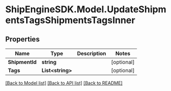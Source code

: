 # ShipEngineSDK.Model.UpdateShipmentsTagsShipmentsTagsInner

## Properties

Name | Type | Description | Notes
------------ | ------------- | ------------- | -------------
**ShipmentId** | **string** |  | [optional] 
**Tags** | **List&lt;string&gt;** |  | [optional] 

[[Back to Model list]](../../README.md#documentation-for-models) [[Back to API list]](../../README.md#documentation-for-api-endpoints) [[Back to README]](../../README.md)


